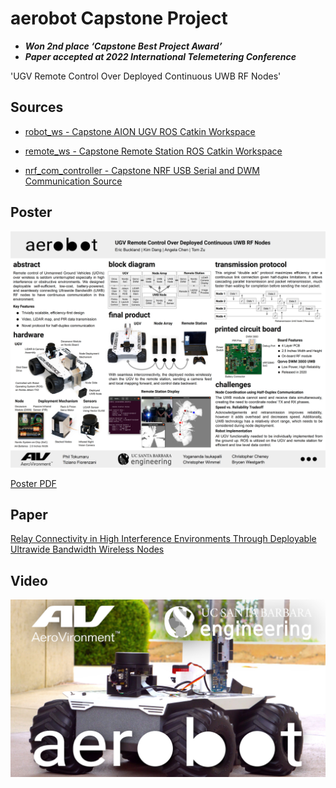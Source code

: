 # aerobot Capstone Project

- ***Won 2nd place ‘Capstone Best Project Award’***  
- ***Paper accepted at 2022 International Telemetering Conference***


'UGV Remote Control Over Deployed Continuous UWB RF Nodes'

## Sources

- [robot_ws - Capstone AION UGV ROS Catkin Workspace](https://github.com/eric334/robot_ws)

- [remote_ws - Capstone Remote Station ROS Catkin Workspace](https://github.com/eric334/remote_ws)

- [nrf_com_controller - Capstone NRF USB Serial and DWM Communication Source](https://github.com/eric334/nrf_com_controller)


## Poster

![Poster Image](Poster.jpg)

[Poster PDF](Poster.pdf)

## Paper

[Relay Connectivity in High Interference Environments Through Deployable Ultrawide Bandwidth Wireless Nodes](aerobot_ITC_2022.pdf)

## Video

[![aerobot Demo Video](Video_Thumb.jpg)](https://www.youtube.com/watch?v=4uCoLaq8LUY "aerobot Demo Video")



